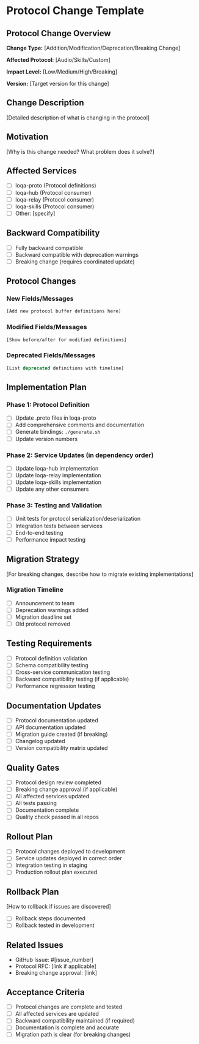 # Protocol Change Template

## Protocol Change Overview
**Change Type:** [Addition/Modification/Deprecation/Breaking Change]

**Affected Protocol:** [Audio/Skills/Custom]

**Impact Level:** [Low/Medium/High/Breaking]

**Version:** [Target version for this change]

## Change Description
[Detailed description of what is changing in the protocol]

## Motivation
[Why is this change needed? What problem does it solve?]

## Affected Services
- [ ] loqa-proto (Protocol definitions)
- [ ] loqa-hub (Protocol consumer)
- [ ] loqa-relay (Protocol consumer)
- [ ] loqa-skills (Protocol consumer)
- [ ] Other: [specify]

## Backward Compatibility
- [ ] Fully backward compatible
- [ ] Backward compatible with deprecation warnings
- [ ] Breaking change (requires coordinated update)

## Protocol Changes
### New Fields/Messages
```protobuf
[Add new protocol buffer definitions here]
```

### Modified Fields/Messages
```protobuf
[Show before/after for modified definitions]
```

### Deprecated Fields/Messages
```protobuf
[List deprecated definitions with timeline]
```

## Implementation Plan
### Phase 1: Protocol Definition
- [ ] Update .proto files in loqa-proto
- [ ] Add comprehensive comments and documentation
- [ ] Generate bindings: `./generate.sh`
- [ ] Update version numbers

### Phase 2: Service Updates (in dependency order)
- [ ] Update loqa-hub implementation
- [ ] Update loqa-relay implementation
- [ ] Update loqa-skills implementation
- [ ] Update any other consumers

### Phase 3: Testing and Validation
- [ ] Unit tests for protocol serialization/deserialization
- [ ] Integration tests between services
- [ ] End-to-end testing
- [ ] Performance impact testing

## Migration Strategy
[For breaking changes, describe how to migrate existing implementations]

### Migration Timeline
- [ ] Announcement to team
- [ ] Deprecation warnings added
- [ ] Migration deadline set
- [ ] Old protocol removed

## Testing Requirements
- [ ] Protocol definition validation
- [ ] Schema compatibility testing
- [ ] Cross-service communication testing
- [ ] Backward compatibility testing (if applicable)
- [ ] Performance regression testing

## Documentation Updates
- [ ] Protocol documentation updated
- [ ] API documentation updated  
- [ ] Migration guide created (if breaking)
- [ ] Changelog updated
- [ ] Version compatibility matrix updated

## Quality Gates
- [ ] Protocol design review completed
- [ ] Breaking change approval (if applicable)
- [ ] All affected services updated
- [ ] All tests passing
- [ ] Documentation complete
- [ ] Quality check passed in all repos

## Rollout Plan
- [ ] Protocol changes deployed to development
- [ ] Service updates deployed in correct order
- [ ] Integration testing in staging
- [ ] Production rollout plan executed

## Rollback Plan
[How to rollback if issues are discovered]
- [ ] Rollback steps documented
- [ ] Rollback tested in development

## Related Issues
- GitHub Issue: #[issue_number]
- Protocol RFC: [link if applicable]
- Breaking change approval: [link]

## Acceptance Criteria
- [ ] Protocol changes are complete and tested
- [ ] All affected services are updated
- [ ] Backward compatibility maintained (if required)
- [ ] Documentation is complete and accurate
- [ ] Migration path is clear (for breaking changes)
